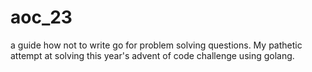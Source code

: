 # aoc_23

a guide how not to write go for problem solving questions. My pathetic attempt at solving this year's advent of code  challenge using golang. 